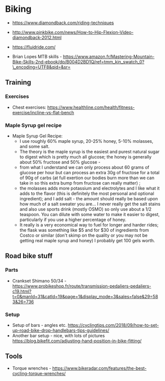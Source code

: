 # Biking

- <https://www.diamondback.com/riding-techniques>
- <http://www.pinkbike.com/news/How-to-Hip-Flexion-Video-diamondback-2012.html>
- <https://fluidride.com/>

- Brian Lopes MTB skills - <https://www.amazon.fr/Mastering-Mountain-Bike-Skills-2nd-ebook/dp/B004D2BD1Q/ref=tmm_kin_swatch_0?\_encoding=UTF8&qid=&sr=>

## Training

### Exercises

- Chest exercises: <https://www.healthline.com/health/fitness-exercise/incline-vs-flat-bench>

### Maple Syrup gel recipe

- Maple Syrup Gel Recipe:
  - I use roughly 60% maple syrup, 20-25% honey, 5-10% molasses, and
        some salt.
  - The theory is the maple syrup is the easiest and purest natural
        sugar to digest which is pretty much all glucose; the honey is
        generally about 50% fructose and 50% glucose -
  - from what I understand we can only process about 60 grams of
        glucose per hour but can process an extra 30g of fructose for a
        total of 90g of carbs (at full exertion our bodies burn more
        than we can take in so this extra bump from fructose can really
        matter) ;
  - the molasses adds more potassium and electrolytes and I like
        what it adds to the flavor (this is definitely the most personal
        and optional ingredient); and I add salt - the amount should
        really be based upon how much of a salt sweater you are\... I
        never really get the salt stains and also use sports drink
        (mostly OSMO) so only use about a 1/2 teaspoon. You can dilute
        with some water to make it easier to digest, particularly if you
        use a higher percentage of honey.
  - It really is a very economical way to fuel for longer and harder
        rides; the flask was something like \$5 and for \$30 of
        ingredients from Costco or similar (don't skimp on the quality
        or you may not be getting real maple syrup and honey) I probably
        get 100 gels worth.

## Road bike stuff

### Parts

- Crankset Shimano 50/34 - <https://www.probikeshop.fr/route/transmission-pedaliers-pedaliers-c19.html?t=0&manId=31&catId=19&page=1&display_mode=3&sales=false&29=583&26=736>

### Setup 

- Setup of bars - angles etc. <https://cyclingtips.com/2018/09/how-to-set-up-road-bike-drop-handlebars-tips-guidelines/>
- Another bar setup - nice, with lots of pictures <https://blog.bikefit.com/adjusting-hand-position-in-bike-fitting/>

## Tools

- Torque wrenches - <https://www.bikeradar.com/features/the-best-cycling-torque-wrenches/>

